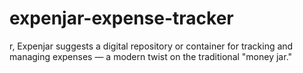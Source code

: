 # expenjar-expense-tracker
r, Expenjar suggests a digital repository or container for tracking and managing expenses — a modern twist on the traditional "money jar."
